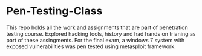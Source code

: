 # Pen-Testing-Class
This repo holds all the work and assignments that are part of penetration testing course. Explored hacking tools, history and had hands on trianing as part of these assingments. For the final exam, a windows 7 system with exposed vulnerabilities was pen tested using metasploit framework.
